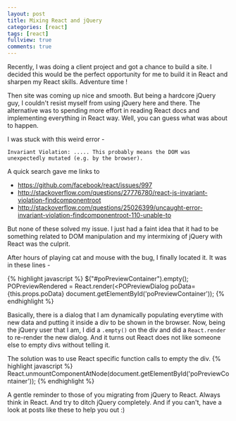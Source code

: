 ```yaml
---
layout: post
title: Mixing React and jQuery
categories: [react]
tags: [react]
fullview: true
comments: true
---
```


Recently, I was doing a client project and got a chance to build a site. I decided this would be the perfect opportunity for me to build it in React and sharpen my React skills. Adventure time !

Then site was coming up nice and smooth. But being a hardcore jQuery guy, I couldn't resist myself from using jQuery here and there. The alternative was to spending more effort in reading React docs and implementing everything in React way. Well, you can guess what was about to happen.

I was stuck with this weird error -
```
Invariant Violation: ..... This probably means the DOM was unexpectedly mutated (e.g. by the browser).
```

A quick search gave me links to

*    <https://github.com/facebook/react/issues/997>
*    <http://stackoverflow.com/questions/27776780/react-js-invariant-violation-findcomponentroot>
*    <http://stackoverflow.com/questions/25026399/uncaught-error-invariant-violation-findcomponentroot-110-unable-to>

But none of these solved my issue. I just had a faint idea that it had to be something related to DOM manipulation and my intermixing of jQuery with React was the culprit.

After hours of playing cat and mouse with the bug, I finally located it. It was in these lines -

{% highlight javascript %}
$("#poPreviewContainer").empty();
POPreviewRendered = React.render(<POPreviewDialog
    poData={this.props.poData}
    document.getElementById('poPreviewContainer'));
{% endhighlight %}

Basically, there is a dialog that I am dynamically populating everytime with new data and putting it inside a div to be shown in the browser. Now, being the jQuery user that I am, I did a ```.empty()``` on the div and did a ```React.render``` to re-render the new dialog. And it turns out React does not like someone else to empty divs without telling it.

The solution was to use React specific function calls to empty the div.
{% highlight javascript %}
React.unmountComponentAtNode(document.getElementById('poPreviewContainer'));
{% endhighlight %}

A gentle reminder to those of you migrating from jQuery to React. Always think in React. And try to ditch jQuery completely. And if you can't, have a look at posts like these to help you out :)
